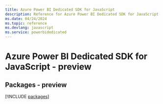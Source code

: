 ```yaml
---
title: Azure Power BI Dedicated SDK for JavaScript
description: Reference for Azure Power BI Dedicated SDK for JavaScript
ms.date: 04/24/2024
ms.topic: reference
ms.devlang: javascript
ms.service: powerbidedicated
---
```

# Azure Power BI Dedicated SDK for JavaScript - preview
## Packages - preview
[!INCLUDE [packages](power-bi-dedicated-index.md)]